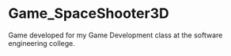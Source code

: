 # Game_SpaceShooter3D
 Game developed for my Game Development class at the software engineering college.
